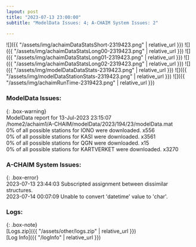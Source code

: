 ```yaml
---
layout: post
title: "2023-07-13 23:00:00"
subtitle: "ModelData Issues: 4; A-CHAIM System Issues: 2"

---
```


![]({{ "/assets/img/achaimDataStatsShort-2319423.png" | relative_url }})
![]({{ "/assets/img/achaimDataStatsLong00-2319423.png" | relative_url }})
![]({{ "/assets/img/achaimDataStatsLong01-2319423.png" | relative_url }})
![]({{ "/assets/img/achaimDataStatsLong02-2319423.png" | relative_url }})
![]({{ "/assets/img/modelDataDataStats-2319423.png" | relative_url }})
![]({{ "/assets/img/modelDataStationStats-2319423.png" | relative_url }})
![]({{ "/assets/img/achaimRunTime-2319423.png" | relative_url }})


### ModelData Issues:  
  
{: .box-warning}  
 ModelData report for 13-Jul-2023 23:15:07   
 /home2/achaim1/A-CHAIM/modelData/2023/194/23/modelData.mat   
 0% of all possible stations for IONO were downloaded. x556   
 0% of all possible stations for KASI were downloaded. x3561   
 0% of all possible stations for QGN were downloaded. x15   
 0% of all possible stations for KARTVERKET were downloaded. x3270   
  
### A-CHAIM System Issues:  
  
{: .box-error}  
2023-07-13 23:44:03 Subscripted assignment between dissimilar structures.  
2023-07-14 00:07:09 Unable to convert 'datetime' value to 'char'.  

### Logs:  
  
{: .box-note}  
[Logs.zip]({{ "/assets/other/logs.zip" | relative_url }})  
[Log Info]({{ "/logInfo" | relative_url }})  
